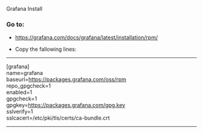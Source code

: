 Grafana Install 


### Go to: 
 -  https://grafana.com/docs/grafana/latest/installation/rpm/
 
 
 -  Copy the fallowing lines: 
 
 ---
 
[grafana]  
name=grafana  
baseurl=https://packages.grafana.com/oss/rpm  
repo_gpgcheck=1  
enabled=1  
gpgcheck=1  
gpgkey=https://packages.grafana.com/gpg.key  
sslverify=1  
sslcacert=/etc/pki/tls/certs/ca-bundle.crt  

---
